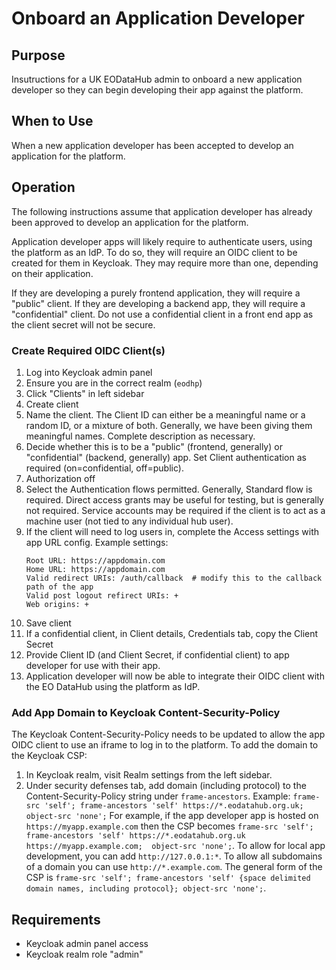 # Onboard an Application Developer

## Purpose

Insutructions for a UK EODataHub admin to onboard a new application developer so they can begin developing their app against the platform.

## When to Use

When a new application developer has been accepted to develop an application for the platform.

## Operation

The following instructions assume that application developer has already been approved to develop an application for the platform.

Application developer apps will likely require to authenticate users, using the platform as an IdP. To do so, they will require an OIDC client to be created for them in Keycloak. They may require more than one, depending on their application.

If they are developing a purely frontend application, they will require a "public" client. If they are developing a backend app, they will require a "confidential" client. Do not use a confidential client in a front end app as the client secret will not be secure.

### Create Required OIDC Client(s)

1. Log into Keycloak admin panel
2. Ensure you are in the correct realm (`eodhp`)
3. Click "Clients" in left sidebar
4. Create client
5. Name the client. The Client ID can either be a meaningful name or a random ID, or a mixture of both. Generally, we have been giving them meaningful names. Complete description as necessary.
6. Decide whether this is to be a "public" (frontend, generally) or "confidential" (backend, generally) app. Set Client authentication as required (on=confidential, off=public).
7. Authorization off
8. Select the Authentication flows permitted. Generally, Standard flow is required. Direct access grants may be useful for testing, but is generally not required. Service accounts may be required if the client is to act as a machine user (not tied to any individual hub user).
9. If the client will need to log users in, complete the Access settings with app URL config. Example settings:
   ```
   Root URL: https://appdomain.com
   Home URL: https://appdomain.com
   Valid redirect URIs: /auth/callback  # modify this to the callback path of the app
   Valid post logout refirect URIs: +
   Web origins: +
   ```
10. Save client
11. If a confidential client, in Client details, Credentials tab, copy the Client Secret
12. Provide Client ID (and Client Secret, if confidential client) to app developer for use with their app.
13. Application developer will now be able to integrate their OIDC client with the EO DataHub using the platform as IdP.

### Add App Domain to Keycloak Content-Security-Policy

The Keycloak Content-Security-Policy needs to be updated to allow the app OIDC client to use an iframe to log in to the platform. To add the domain to the Keycloak CSP:

1. In Keycloak realm, visit Realm settings from the left sidebar.
2. Under security defenses tab, add domain (including protocol) to the Content-Security-Policy string under `frame-ancestors`. Example: `frame-src 'self'; frame-ancestors 'self' https://*.eodatahub.org.uk;  object-src 'none';` For example, if the app developer app is hosted on `https://myapp.example.com` then the CSP becomes `frame-src 'self'; frame-ancestors 'self' https://*.eodatahub.org.uk https://myapp.example.com;  object-src 'none';`. To allow for local app development, you can add `http://127.0.0.1:*`. To allow all subdomains of a domain you can use `http://*.example.com`. The general form of the CSP is `frame-src 'self'; frame-ancestors 'self' {space delimited domain names, including protocol}; object-src 'none';`.

## Requirements

- Keycloak admin panel access
- Keycloak realm role "admin"

